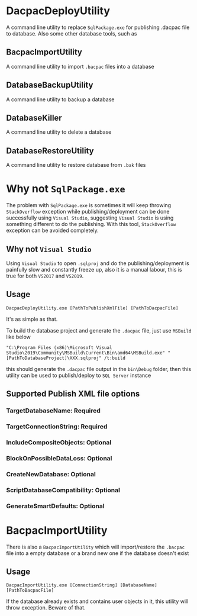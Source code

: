 # DacpacDeployUtility
A command line utility to replace `SqlPackage.exe` for publishing .dacpac file to database. Also some other database tools, such as 

## BacpacImportUtility
A command line utility to import `.bacpac` files into a database

## DatabaseBackupUtility
A command line utility to backup a database

## DatabaseKiller
A command line utility to delete a database

## DatabaseRestoreUtility
A command line utility to restore database from `.bak` files

# Why not `SqlPackage.exe`
The problem with `SqlPackage.exe` is sometimes it will keep throwing `StackOverflow` exception while publishing/deployment can be done successfully using `Visual Studio`, suggesting `Visual Studio` is using something different to do the publishing. With this tool, `StackOverflow` exception can be avoided completely. 

## Why not `Visual Studio`
Using `Visual Studio` to open `.sqlproj` and do the publishing/deployment is painfully slow and constantly freeze up, also it is a manual labour, this is true for both `VS2017` and `VS2019`.  

## Usage
```
DacpacDeployUtility.exe [PathToPublishXmlFile] [PathToDacpacFile]
```

It's as simple as that.

To build the database project and generate the `.dacpac` file, just use `MSBuild` like below
```
"C:\Program Files (x86)\Microsoft Visual Studio\2019\Community\MSBuild\Current\Bin\amd64\MSBuild.exe" "[PathToDatabaseProject]\XXX.sqlproj" /t:build
```

this should generate the `.dacpac` file output in the `bin\Debug` folder, then this utility can be used to publish/deploy to `SQL Server` instance

## Supported Publish XML file options
### TargetDatabaseName: Required
### TargetConnectionString: Required
### IncludeCompositeObjects: Optional
### BlockOnPossibleDataLoss: Optional
### CreateNewDatabase: Optional
### ScriptDatabaseCompatibility: Optional
### GenerateSmartDefaults: Optional

# BacpacImportUtility
There is also a `BacpacImportUtility` which will import/restore the `.bacpac` file into a empty database or a brand new one if the database doesn't exist
## Usage
```
BacpacImportUtility.exe [ConnectionString] [DatabaseName] [PathToBacpacFile]
```
If the database already exists and contains user objects in it, this utility will throw exception. Beware of that.
